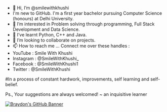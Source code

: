 - 👋 Hi, I’m @smilewithkhushi
- I'm new to GitHub. I'm a first year bachelor pursuing Computer Science (honours) at Delhi University.
- 👀 I’m interested in Problem solving through programming, Full Stack Development and Data Science.
- 🌱 I’ve learnt Python, C++ and Java.
- 💞️ I’m looking to collaborate on projects.
- 📫 How to reach me ... Connect me over these handles :
- YouTube : Smile With Khushi
- Instagram : @SmileWithKhushi_
- Facebook : @SmileWithKhushi1
- Twitter : @SmileWithKhushi

#In a process of constant hardwork, improvements, self learning  and self-belief.

Ps., Your suggestions are always welcomed!
~ an inquisitive learner

<!---
smilewithkhushi/smilewithkhushi is a ✨ special ✨ repository because its `README.md` (this file) appears on your GitHub profile.
You can click the Preview link to take a look at your changes.
--->

[![Braydon's GitHub Banner](./assets/GitHubHeader.png)](https://braydoncoyer.dev)
